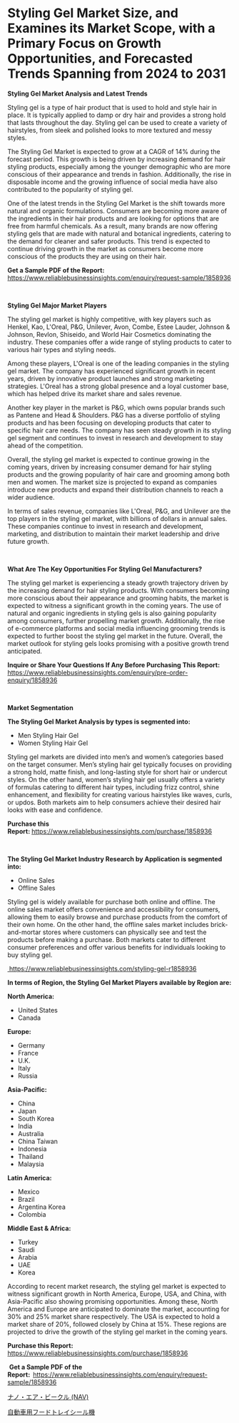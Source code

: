 <p><h1>Styling Gel Market Size, and Examines its Market Scope, with a Primary Focus on Growth Opportunities, and Forecasted Trends Spanning from 2024 to 2031</h1></p><p><strong>Styling Gel Market Analysis and Latest Trends</strong></p>
<p><p>Styling gel is a type of hair product that is used to hold and style hair in place. It is typically applied to damp or dry hair and provides a strong hold that lasts throughout the day. Styling gel can be used to create a variety of hairstyles, from sleek and polished looks to more textured and messy styles.</p><p>The Styling Gel Market is expected to grow at a CAGR of 14% during the forecast period. This growth is being driven by increasing demand for hair styling products, especially among the younger demographic who are more conscious of their appearance and trends in fashion. Additionally, the rise in disposable income and the growing influence of social media have also contributed to the popularity of styling gel.</p><p>One of the latest trends in the Styling Gel Market is the shift towards more natural and organic formulations. Consumers are becoming more aware of the ingredients in their hair products and are looking for options that are free from harmful chemicals. As a result, many brands are now offering styling gels that are made with natural and botanical ingredients, catering to the demand for cleaner and safer products. This trend is expected to continue driving growth in the market as consumers become more conscious of the products they are using on their hair.</p></p>
<p><strong>Get a Sample PDF of the Report:&nbsp;</strong> <a href="https://www.reliablebusinessinsights.com/enquiry/request-sample/1858936">https://www.reliablebusinessinsights.com/enquiry/request-sample/1858936</a></p>
<p>&nbsp;</p>
<p><strong>Styling Gel Major Market Players</strong></p>
<p><p>The styling gel market is highly competitive, with key players such as Henkel, Kao, L'Oreal, P&G, Unilever, Avon, Combe, Estee Lauder, Johnson & Johnson, Revlon, Shiseido, and World Hair Cosmetics dominating the industry. These companies offer a wide range of styling products to cater to various hair types and styling needs.</p><p>Among these players, L'Oreal is one of the leading companies in the styling gel market. The company has experienced significant growth in recent years, driven by innovative product launches and strong marketing strategies. L'Oreal has a strong global presence and a loyal customer base, which has helped drive its market share and sales revenue.</p><p>Another key player in the market is P&G, which owns popular brands such as Pantene and Head & Shoulders. P&G has a diverse portfolio of styling products and has been focusing on developing products that cater to specific hair care needs. The company has seen steady growth in its styling gel segment and continues to invest in research and development to stay ahead of the competition.</p><p>Overall, the styling gel market is expected to continue growing in the coming years, driven by increasing consumer demand for hair styling products and the growing popularity of hair care and grooming among both men and women. The market size is projected to expand as companies introduce new products and expand their distribution channels to reach a wider audience.</p><p>In terms of sales revenue, companies like L'Oreal, P&G, and Unilever are the top players in the styling gel market, with billions of dollars in annual sales. These companies continue to invest in research and development, marketing, and distribution to maintain their market leadership and drive future growth.</p></p>
<p>&nbsp;</p>
<p><strong>What Are The Key Opportunities For Styling Gel Manufacturers?</strong></p>
<p><p>The styling gel market is experiencing a steady growth trajectory driven by the increasing demand for hair styling products. With consumers becoming more conscious about their appearance and grooming habits, the market is expected to witness a significant growth in the coming years. The use of natural and organic ingredients in styling gels is also gaining popularity among consumers, further propelling market growth. Additionally, the rise of e-commerce platforms and social media influencing grooming trends is expected to further boost the styling gel market in the future. Overall, the market outlook for styling gels looks promising with a positive growth trend anticipated.</p></p>
<p><strong>Inquire or Share Your Questions If Any Before Purchasing This Report:</strong> <a href="https://www.reliablebusinessinsights.com/enquiry/pre-order-enquiry/1858936">https://www.reliablebusinessinsights.com/enquiry/pre-order-enquiry/1858936</a></p>
<p>&nbsp;</p>
<p><strong>Market Segmentation</strong></p>
<p><strong>The Styling Gel Market Analysis by types is segmented into:</strong></p>
<p><ul><li>Men Styling Hair Gel</li><li>Women Styling Hair Gel</li></ul></p>
<p><p>Styling gel markets are divided into men’s and women’s categories based on the target consumer. Men’s styling hair gel typically focuses on providing a strong hold, matte finish, and long-lasting style for short hair or undercut styles. On the other hand, women’s styling hair gel usually offers a variety of formulas catering to different hair types, including frizz control, shine enhancement, and flexibility for creating various hairstyles like waves, curls, or updos. Both markets aim to help consumers achieve their desired hair looks with ease and confidence.</p></p>
<p><strong>Purchase this Report:&nbsp;</strong><a href="https://www.reliablebusinessinsights.com/purchase/1858936">https://www.reliablebusinessinsights.com/purchase/1858936</a></p>
<p>&nbsp;</p>
<p><strong>The Styling Gel Market Industry Research by Application is segmented into:</strong></p>
<p><ul><li>Online Sales</li><li>Offline Sales</li></ul></p>
<p><p>Styling gel is widely available for purchase both online and offline. The online sales market offers convenience and accessibility for consumers, allowing them to easily browse and purchase products from the comfort of their own home. On the other hand, the offline sales market includes brick-and-mortar stores where customers can physically see and test the products before making a purchase. Both markets cater to different consumer preferences and offer various benefits for individuals looking to buy styling gel.</p></p>
<p><a href="https://www.reliablebusinessinsights.com/styling-gel-r1858936">&nbsp;https://www.reliablebusinessinsights.com/styling-gel-r1858936</a></p>
<p><strong>In terms of Region, the Styling Gel Market Players available by Region are:</strong></p>
<p>
    <p> <strong> North America: </strong>
        <ul>
            <li>United States</li>
            <li>Canada</li>
        </ul>
        </p> 
    <p> <strong> Europe: </strong>
        <ul>
            <li>Germany</li>
            <li>France</li>
            <li>U.K.</li>
            <li>Italy</li>
            <li>Russia</li>
        </ul>
        </p> 
    <p> <strong> Asia-Pacific: </strong>
        <ul>
            <li>China</li>
            <li>Japan</li>
            <li>South Korea</li>
            <li>India</li>
            <li>Australia</li>
            <li>China Taiwan</li>
            <li>Indonesia</li>
            <li>Thailand</li>
            <li>Malaysia</li>
        </ul>
        </p> 
    <p> <strong> Latin America: </strong>
        <ul>
            <li>Mexico</li>
            <li>Brazil</li>
            <li>Argentina Korea</li>
            <li>Colombia</li>
        </ul>
        </p> 
    <p> <strong> Middle East & Africa: </strong>
        <ul>
            <li>Turkey</li>
            <li>Saudi</li>
            <li>Arabia</li>
            <li>UAE</li>
            <li>Korea</li>
        </ul>
    </p>
    </p>
<p><p>According to recent market research, the styling gel market is expected to witness significant growth in North America, Europe, USA, and China, with Asia-Pacific also showing promising opportunities. Among these, North America and Europe are anticipated to dominate the market, accounting for 30% and 25% market share respectively. The USA is expected to hold a market share of 20%, followed closely by China at 15%. These regions are projected to drive the growth of the styling gel market in the coming years.</p></p>
<p><strong>Purchase this Report: </strong><a href="https://www.reliablebusinessinsights.com/purchase/1858936">https://www.reliablebusinessinsights.com/purchase/1858936</a></p>
<p>&nbsp;<strong>Get a Sample PDF of the Report:&nbsp;&nbsp;</strong><a href="https://www.reliablebusinessinsights.com/enquiry/request-sample/1858936">https://www.reliablebusinessinsights.com/enquiry/request-sample/1858936</a></p>
<p><strong></strong></p>
<p><p><a href="https://github.com/RandallRunte2023/Market-Research-Report-List-1/blob/main/2078129141899.md">ナノ・エア・ビークル (NAV)</a></p><p><a href="https://github.com/TerrellConn/Market-Research-Report-List-1/blob/main/9816508141898.md">自動車用フードトレイシール機</a></p></p>